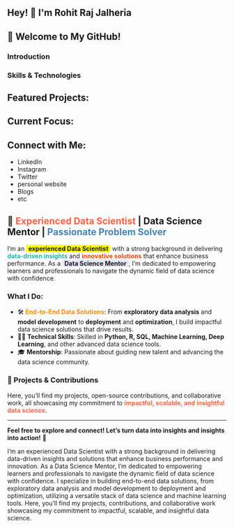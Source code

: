 ## Hey! 👋 I'm Rohit Raj Jalheria
## 👋 Welcome to My GitHub!

### Introduction
### Skills & Technologies
## Featured Projects: 
## Current Focus:
## Connect with Me: 
- LinkedIn
- Instagram
- Twitter
- personal website
- Blogs
- etc


## 🌟 **<span style="color:#FF6347">Experienced Data Scientist</span> | Data Science Mentor | <span style="color:#4682B4">Passionate Problem Solver</span>**

I’m an **<span style="background-color:#FFFF00; padding: 0 5px; border-radius: 5px">experienced Data Scientist</span>** with a strong background in delivering **<span style="color:#20B2AA">data-driven insights</span>** and **<span style="color:#FF4500">innovative solutions</span>** that enhance business performance. As a **<span style="background-color:#E6E6FA; padding: 0 5px; border-radius: 5px">Data Science Mentor</span>**, I’m dedicated to empowering learners and professionals to navigate the dynamic field of data science with confidence.

### **What I Do:**
- 🛠️ **<span style="color:#FF8C00">End-to-End Data Solutions</span>**: From **exploratory data analysis** and **model development** to **deployment** and **optimization**, I build impactful data science solutions that drive results.
- 🧑‍💻 **Technical Skills**: Skilled in **Python, R, SQL, Machine Learning, Deep Learning**, and other advanced data science tools.
- 🎓 **Mentorship**: Passionate about guiding new talent and advancing the data science community.

### **🚀 Projects & Contributions**
Here, you’ll find my projects, open-source contributions, and collaborative work, all showcasing my commitment to **<span style="color:#FF6347">impactful, scalable, and insightful data science</span>**.

---

**Feel free to explore and connect! Let’s turn data into insights and insights into action!** 🚀




I’m an experienced Data Scientist with a strong background in delivering data-driven insights and solutions that enhance business performance and innovation. As a Data Science Mentor, I’m dedicated to empowering learners and professionals to navigate the dynamic field of data science with confidence. I specialize in building end-to-end data solutions, from exploratory data analysis and model development to deployment and optimization, utilizing a versatile stack of data science and machine learning tools. Here, you’ll find my projects, contributions, and collaborative work showcasing my commitment to impactful, scalable, and insightful data science.
<!--
**jhhalls/jhhalls** is a ✨ _special_ ✨ repository because its `README.md` (this file) appears on your GitHub profile.

Here are some ideas to get you started:

- 🔭 I’m currently working on ...
- 🌱 I’m currently learning ...
- 👯 I’m looking to collaborate on ...
- 🤔 I’m looking for help with ...
- 💬 Ask me about ...
- 📫 How to reach me: ...
- 😄 Pronouns: ...
- ⚡ Fun fact: ...
-->
